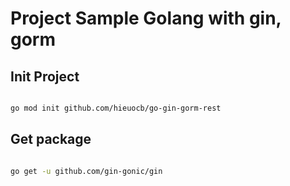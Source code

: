 # Project Sample Golang with gin, gorm

## Init Project

```bash

go mod init github.com/hieuocb/go-gin-gorm-rest

```

## Get package

```bash

go get -u github.com/gin-gonic/gin

```